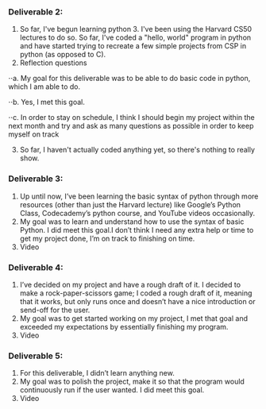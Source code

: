 ### Deliverable 2:
1. So far, I've begun learning python 3. I've been using the Harvard CS50 lectures to do so. So far, I've coded a "hello, world" program in python and have started trying to recreate a few simple projects from CSP in python (as opposed to C).
2. Reflection questions

⋅⋅a. My goal for this deliverable was to be able to do basic code in python, which I am able to do.

⋅⋅b. Yes, I met this goal.

⋅⋅c. In order to stay on schedule, I think I should begin my project within the next month and try and ask as many questions as possible in order to keep   myself on track

3. So far, I haven't actually coded anything yet, so there's nothing to really show.

### Deliverable 3:
1. Up until now, I’ve been learning the basic syntax of python through more resources (other than just the Harvard lecture) like Google’s Python Class, Codecademy’s python course, and YouTube videos occasionally. 
2. My goal was to learn and understand how to use the syntax of basic Python. I did meet this goal.I don’t think I need any extra help or time to get my project done, I’m on track to finishing on time.
3. Video

### Deliverable 4:
1. I’ve decided on my project and have a rough draft of it. I decided to make a rock-paper-scissors game; I coded a rough draft of it, meaning that it works, but only runs once and doesn’t have a nice introduction or send-off for the user. 
2. My goal was to get started working on my project, I met that goal and exceeded my expectations by essentially finishing my program. 
3. Video

### Deliverable 5:
1. For this deliverable, I didn’t learn anything new.
2. My goal was to polish the project, make it so that the program would continuously run if the user wanted. I did meet this goal. 
3. Video

